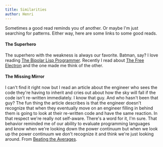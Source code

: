 ```yaml
---
title: Similarities
author: Henri
---
```


Sometimes a good read reminds you of another. Or maybe I'm just searching for
patterns. Either way, here are some links to some good reads.

#### The Superhero

The superhero with the weakness is always our favorite. Batman, say? I love reading
[The Bipolar Lisp Programmer](http://www.lambdassociates.org/blog/bipolar.htm).
Recently I read about
[The Free Electron](http://www.randsinrepose.com/archives/2005/03/20/free_electron.html)
and the one made me think of the other.

#### The Missing Mirror

I can't find it right now but I read an article about the engineer who sees
the code they're having to inherit and cries out about how the sky will fall if
the code isn't re-written immediately. I know that guy. And who hasn't been that
guy? The fun thing the article describes is that the engineer doesn't recognize
that when they eventually move on an engineer filling in behind them is going
to look at their re-written code and have the same reaction. In that respect
we're really not self-aware. There's a word for it, I'm sure.
That behavior reminded me of our ability to evaluate programming languages and
know when we're looking down the power continuum but when we look up the power
continuum we don't recognize it and think we're just looking around. From
[Beating the Averages](http://www.paulgraham.com/avg.html).
